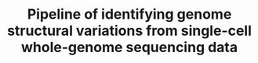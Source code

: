 ---
title: Pipeline of identifying genome structural variations from single-cell whole-genome sequencing data
tags:
- pipeline

# Optional external URL for project (replaces project detail page).
external_link: "https://github.com/biosinodx/SCcaller3_PEA"

---